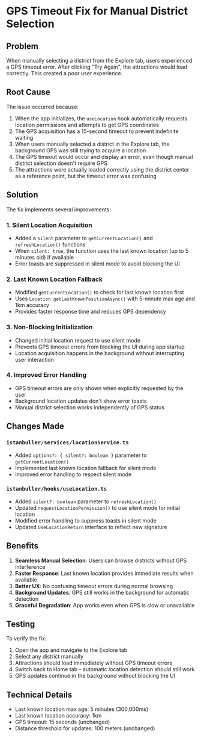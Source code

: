 # GPS Timeout Fix for Manual District Selection

## Problem
When manually selecting a district from the Explore tab, users experienced a GPS timeout error. After clicking "Try Again", the attractions would load correctly. This created a poor user experience.

## Root Cause
The issue occurred because:

1. When the app initializes, the `useLocation` hook automatically requests location permissions and attempts to get GPS coordinates
2. The GPS acquisition has a 15-second timeout to prevent indefinite waiting
3. When users manually selected a district in the Explore tab, the background GPS was still trying to acquire a location
4. The GPS timeout would occur and display an error, even though manual district selection doesn't require GPS
5. The attractions were actually loaded correctly using the district center as a reference point, but the timeout error was confusing

## Solution
The fix implements several improvements:

### 1. Silent Location Acquisition
- Added a `silent` parameter to `getCurrentLocation()` and `refreshLocation()` functions
- When `silent: true`, the function uses the last known location (up to 5 minutes old) if available
- Error toasts are suppressed in silent mode to avoid blocking the UI

### 2. Last Known Location Fallback
- Modified `getCurrentLocation()` to check for last known location first
- Uses `Location.getLastKnownPositionAsync()` with 5-minute max age and 1km accuracy
- Provides faster response time and reduces GPS dependency

### 3. Non-Blocking Initialization
- Changed initial location request to use silent mode
- Prevents GPS timeout errors from blocking the UI during app startup
- Location acquisition happens in the background without interrupting user interaction

### 4. Improved Error Handling
- GPS timeout errors are only shown when explicitly requested by the user
- Background location updates don't show error toasts
- Manual district selection works independently of GPS status

## Changes Made

### `istanbuller/services/locationService.ts`
- Added `options?: { silent?: boolean }` parameter to `getCurrentLocation()`
- Implemented last known location fallback for silent mode
- Improved error handling to respect silent mode

### `istanbuller/hooks/useLocation.ts`
- Added `silent?: boolean` parameter to `refreshLocation()`
- Updated `requestLocationPermission()` to use silent mode for initial location
- Modified error handling to suppress toasts in silent mode
- Updated `UseLocationReturn` interface to reflect new signature

## Benefits
1. **Seamless Manual Selection**: Users can browse districts without GPS interference
2. **Faster Response**: Last known location provides immediate results when available
3. **Better UX**: No confusing timeout errors during normal browsing
4. **Background Updates**: GPS still works in the background for automatic detection
5. **Graceful Degradation**: App works even when GPS is slow or unavailable

## Testing
To verify the fix:
1. Open the app and navigate to the Explore tab
2. Select any district manually
3. Attractions should load immediately without GPS timeout errors
4. Switch back to Home tab - automatic location detection should still work
5. GPS updates continue in the background without blocking the UI

## Technical Details
- Last known location max age: 5 minutes (300,000ms)
- Last known location accuracy: 1km
- GPS timeout: 15 seconds (unchanged)
- Distance threshold for updates: 100 meters (unchanged)
